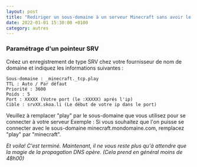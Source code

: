 ```yaml
---
layout: post
title: "Rediriger un sous-domaine à un serveur Minecraft sans avoir le port"
date: 2022-01-01 15:30:00 +0100
category: autres
---
```


### Paramétrage d'un pointeur SRV


Créez un enregistrement de type SRV chez votre fournisseur de nom de domaine et indiquez les informations suivantes :

```
Sous-domaine : _minecraft._tcp.play
TTL : Auto / Par défaut
Priorité : 3600
Poids : 5
Port : XXXXX (Votre port (le :XXXXX) aprés l'ip)
Cible : srvXX.skoa.li (Le début de votre ip dans le port)
```

Veuillez à remplacer "play" par le sous-domaine que vous utilisez pour se connecter à votre serveur
Exemple : Si vous souhaitez que l'on puisse se connecter avec le sous-domaine minecraft.mondomaine.com,
remplacez "play" par "minecraft".

*Et voila! C'est terminé. Maintenant, il ne vous reste plus qu'à attendre que la magie de la propagation DNS opère. (Cela prend en général moins de 48h00)*
